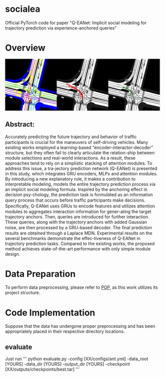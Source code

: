 # socialea
Official PyTorch code for paper "Q-EANet: Implicit social modeling for trajectory prediction via experience-anchored queries"

# Overview
![image](images/Joint_left_turn.gif)
## Abstract: 
Accurately predicting the future trajectory and behavior of trafﬁc participants is crucial for the maneuvers of self-driving vehicles. Many existing works employed a learning-based “encoder-interactor-decoder” structure, but they often fail to clearly articulate the relation-ship between module selections and real-world interactions. As a result, these approaches tend to rely on a simplistic stacking of attention modules. To address this issue, a tra-jectory prediction network (Q-EANet) is presented in this study, which integrates GRU encoders, MLPs and attention modules. By introducing a new explanatory rule, it makes a contribution to interpretable modeling, models the entire trajectory prediction process via an implicit social modeling formula. Inspired by the anchoring effect in decision psy-chology, the prediction task is formulated as an information query process that occurs before trafﬁc participants make decisions. Speciﬁcally, Q-EANet uses GRUs to encode features and utilizes attention modules to aggregates interaction information for gener-ating the target trajectory anchors. Then, queries are introduced for further interaction. These queries, along with the trajectory anchors with added Gaussian noise, are then processed by a GRU-based decoder. The ﬁnal prediction results are obtained through a Laplace MDN. Experimental results on the several benchmarks demonstrate the effec-tiveness of Q-EANet in trajectory prediction tasks. Compared to the existing works, the proposed method achieves state-of-the-art performance with only simple module design.

# Data Preparation
To perform data preprocessing, please refer to [PGP](https://github.com/nachiket92/PGP), as this work utilizes its project structure.

# Code Implementation
 Suppose that the data has undergone proper preprocessing and has been appropriately placed in their respective directory locations.

 ## evaluate
 Just run
 '''
 python evaluate.py -config [XX/configs/ant.yml] -data_root [YOURS] -data_dir [YOURS] -output_dir [YOURS] -checkpoint [XX/outputs/checkpoints/best.tar]
 '''
